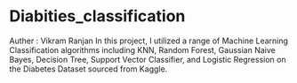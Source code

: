# Diabities_classification
Auther : Vikram Ranjan
In this project, I utilized a range of Machine Learning Classification algorithms including KNN, Random Forest, Gaussian Naive Bayes, Decision Tree, Support Vector Classifier, and Logistic Regression on the Diabetes Dataset sourced from Kaggle.
